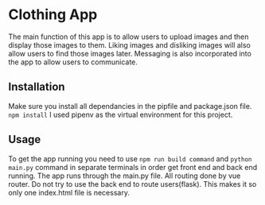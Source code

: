 # Clothing App
The main function of this app is to allow users to upload images and then display those images to them. 
Liking images and disliking images will also allow users to find those images later. Messaging is also incorporated into the app to allow users to communicate. 

## Installation
Make sure you install all dependancies in the pipfile and package.json file. ```npm install```
I used pipenv as the virtual environment for this project.

## Usage
To get the app running you need to use ```npm run build command``` and ```python main.py``` command in separate terminals in order get front end and back end running. 
The app runs through the main.py file. All routing done by vue router. Do not try to use the back end to route users(flask). This makes it so only one index.html file is necessary. 

